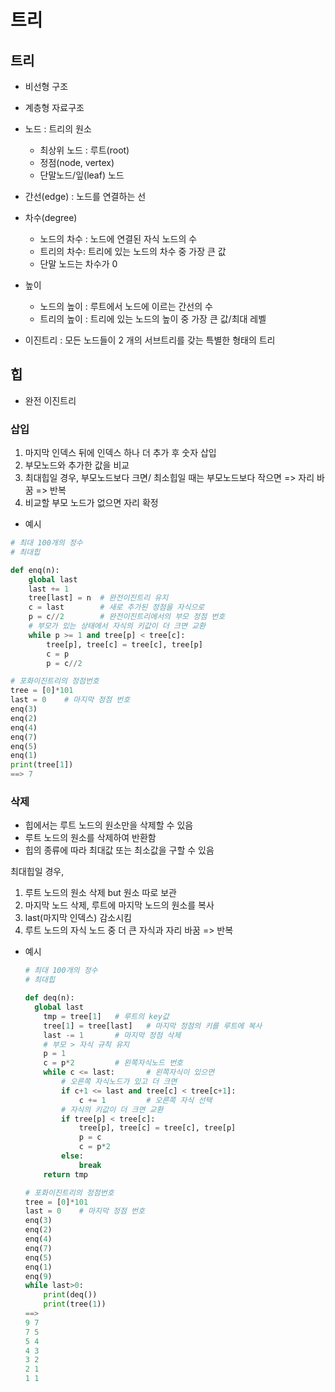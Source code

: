# 트리



## 트리



* 비선형 구조

* 계층형 자료구조

* 노드 : 트리의 원소

  * 최상위 노드 : 루트(root)
  * 정점(node, vertex)
  * 단말노드/잎(leaf) 노드

* 간선(edge) : 노드를 연결하는 선

* 차수(degree)

  * 노드의 차수 : 노드에 연결된 자식 노드의 수
  * 트리의 차수: 트리에 있는 노드의 차수 중 가장 큰 값
  * 단말 노드는 차수가 0

* 높이

  * 노드의 높이 : 루트에서 노드에 이르는 간선의 수
  * 트리의 높이 : 트리에 있는 노드의 높이 중 가장 큰 값/최대 레벨

* 이진트리 : 모든 노드들이 2 개의 서브트리를 갖는 특별한 형태의 트리

  



## 힙



* 완전 이진트리



### 삽입

1) 마지막 인덱스 뒤에 인덱스 하나 더 추가 후 숫자 삽입
2) 부모노드와 추가한 값을 비교
3) 최대힙일 경우, 부모노드보다 크면/ 최소힙일 때는 부모노드보다 작으면 => 자리 바꿈 => 반복
4) 비교할 부모 노드가 없으면 자리 확정

* 예시

```python
# 최대 100개의 정수
# 최대힙

def enq(n):
	global last
    last += 1
    tree[last] = n  # 완전이진트리 유지
    c = last        # 새로 추가된 정점을 자식으로
    p = c//2        # 완전이진트리에서의 부모 정점 번호
    # 부모가 있는 상태에서 자식의 키값이 더 크면 교환
    while p >= 1 and tree[p] < tree[c]:    
        tree[p], tree[c] = tree[c], tree[p]
        c = p
        p = c//2

# 포화이진트리의 정점번호
tree = [0]*101
last = 0    # 마지막 정점 번호
enq(3)
enq(2)
enq(4)
enq(7)
enq(5)
enq(1)
print(tree[1])
==> 7

```



### 삭제

* 힙에서는 루트 노드의 원소만을 삭제할 수 있음
* 루트 노드의 원소를 삭제하여 반환함
* 힙의 종류에 따라 최대값 또는 최소값을 구할 수 있음 



최대힙일 경우,

1. 루트 노드의 원소 삭제 but 원소 따로 보관
2. 마지막 노드 삭제, 루트에 마지막 노드의 원소를 복사
3. last(마지막 인덱스) 감소시킴
4. 루트 노드의 자식 노드 중 더 큰 자식과 자리 바꿈 => 반복

* 예시

  ```python
  # 최대 100개의 정수
  # 최대힙
  
  def deq(n):
  	global last
      tmp = tree[1]   # 루트의 key값
      tree[1] = tree[last]   # 마지막 정점의 키를 루트에 복사
      last -= 1       # 마지막 정점 삭제
      # 부모 > 자식 규칙 유지
      p = 1
      c = p*2         # 왼쪽자식노드 번호
      while c <= last:       # 왼쪽자식이 있으면
          # 오른쪽 자식노드가 있고 더 크면
          if c+1 <= last and tree[c] < tree[c+1]:
              c += 1         # 오른쪽 자식 선택
          # 자식의 키값이 더 크면 교환
          if tree[p] < tree[c]:
              tree[p], tree[c] = tree[c], tree[p]
              p = c
              c = p*2
          else:
              break
      return tmp            
  
  # 포화이진트리의 정점번호
  tree = [0]*101
  last = 0    # 마지막 정점 번호
  enq(3)
  enq(2)
  enq(4)
  enq(7)
  enq(5)
  enq(1)
  enq(9)
  while last>0:
      print(deq())
      print(tree(1))
  ==> 
  9 7
  7 5
  5 4
  4 3
  3 2
  2 1
  1 1
  ```

  









